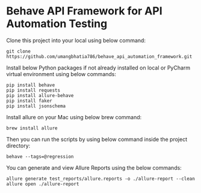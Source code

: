 # Behave API Framework for API Automation Testing

Clone this project into your local using below command:

```
git clone https://github.com/umangbhatia786/behave_api_automation_framework.git
```

Install below Python packages if not already installed on local or PyCharm virtual environment using below commands:

```
pip install behave
pip install requests
pip install allure-behave
pip install faker
pip install jsonschema
```

Install allure on your Mac using below brew command:

```
brew install allure
```
Then you can run the scripts by using below command inside the project directory:

```
behave --tags=@regression
```

You can generate and view Allure Reports using the below commands:

```
allure generate test_reports/allure.reports -o ./allure-report --clean
allure open ./allure-report
```